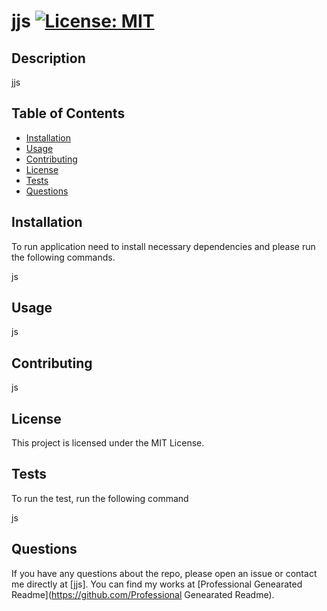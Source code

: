 # jjs <Your-Project-Title> [![License: MIT](https://img.shields.io/badge/License-MIT-yellow.svg)](https://opensource.org/licenses/MIT)

   ## Description
   
   jjs
   
   ## Table of Contents
   
   - [Installation](#installation)
   - [Usage](#usage)
   - [Contributing](#contributing)
   - [License](#license)
   - [Tests](#tests)
   - [Questions](#questions)

   ## Installation
   
   To run application need to install necessary dependencies and please run the following commands.<br>
   
   js
   
   ## Usage

   js

   ## Contributing

   js
   
   ## License

   This project is licensed under the MIT License.
    
   ## Tests
   
   To run the test, run the following command <br>
   
   js

   ## Questions

   If you have any questions about the repo, please open an issue or contact me directly at [jjs]. You can find my works at [Professional Genearated Readme](https://github.com/Professional Genearated Readme).
   